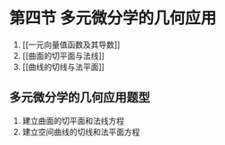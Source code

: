# 第四节 多元微分学的几何应用

1. [[一元向量值函数及其导数]]
2. [[曲面的切平面与法线]]
3. [[曲线的切线与法平面]]

## 多元微分学的几何应用题型

1. 建立曲面的切平面和法线方程
2. 建立空间曲线的切线和法平面方程
